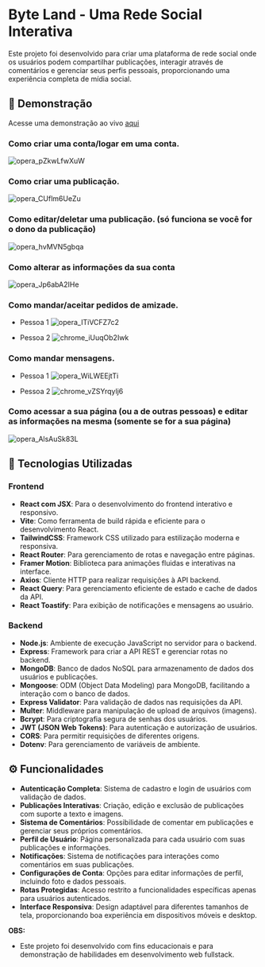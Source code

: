 # Byte Land - Uma Rede Social Interativa

Este projeto foi desenvolvido para criar uma plataforma de rede social onde os usuários podem compartilhar publicações, interagir através de comentários e gerenciar seus perfis pessoais, proporcionando uma experiência completa de mídia social.

## 📸 Demonstração
Acesse uma demonstração ao vivo [aqui](https://byte-land.netlify.app/)

### Como criar uma conta/logar em uma conta.
![opera_pZkwLfwXuW](https://github.com/user-attachments/assets/da9b44c8-f5d5-413d-85e5-3a897474b5da)

### Como criar uma publicação.
![opera_CUflm6UeZu](https://github.com/user-attachments/assets/8cbe9ed0-261e-4449-b7e3-c3fcd9c7bce6)

### Como editar/deletar uma publicação. (só funciona se você for o dono da publicação)
![opera_hvMVN5gbqa](https://github.com/user-attachments/assets/5ff512aa-937a-44c6-94fa-c5c394d39188)

### Como alterar as informações da sua conta
![opera_Jp6abA2IHe](https://github.com/user-attachments/assets/e8c63a3b-b00f-449b-a2c1-8e0d3134db5b)

### Como mandar/aceitar pedidos de amizade.

- Pessoa 1
 ![opera_ITiVCFZ7c2](https://github.com/user-attachments/assets/03fd8199-d70f-4756-a0ef-abb1bddb6a71)
 
- Pessoa 2
![chrome_iUuqOb2Iwk](https://github.com/user-attachments/assets/7e98a5b3-3ecf-4b62-ac55-e6be2b4b7d1a)

### Como mandar mensagens.

- Pessoa 1
![opera_WiLWEEjtTi](https://github.com/user-attachments/assets/57687b47-6316-43ef-9a65-dc322766286d)

- Pessoa 2
![chrome_vZSYrqylj6](https://github.com/user-attachments/assets/8669b842-10a5-47be-b8bf-5ccea1b11f7a)

### Como acessar a sua página (ou a de outras pessoas) e editar as informações na mesma (somente se for a sua página)
![opera_AlsAuSk83L](https://github.com/user-attachments/assets/becf2a92-610d-4843-b1a3-fd9c7c4985f6)


## 🚀 Tecnologias Utilizadas
### Frontend
- **React com JSX**: Para o desenvolvimento do frontend interativo e responsivo.
- **Vite**: Como ferramenta de build rápida e eficiente para o desenvolvimento React.
- **TailwindCSS**: Framework CSS utilizado para estilização moderna e responsiva.
- **React Router**: Para gerenciamento de rotas e navegação entre páginas.
- **Framer Motion**: Biblioteca para animações fluidas e interativas na interface.
- **Axios**: Cliente HTTP para realizar requisições à API backend.
- **React Query**: Para gerenciamento eficiente de estado e cache de dados da API.
- **React Toastify**: Para exibição de notificações e mensagens ao usuário.

### Backend
- **Node.js**: Ambiente de execução JavaScript no servidor para o backend.
- **Express**: Framework para criar a API REST e gerenciar rotas no backend.
- **MongoDB**: Banco de dados NoSQL para armazenamento de dados dos usuários e publicações.
- **Mongoose**: ODM (Object Data Modeling) para MongoDB, facilitando a interação com o banco de dados.
- **Express Validator**: Para validação de dados nas requisições da API.
- **Multer**: Middleware para manipulação de upload de arquivos (imagens).
- **Bcrypt**: Para criptografia segura de senhas dos usuários.
- **JWT (JSON Web Tokens)**: Para autenticação e autorização de usuários.
- **CORS**: Para permitir requisições de diferentes origens.
- **Dotenv**: Para gerenciamento de variáveis de ambiente.

## ⚙️ Funcionalidades

- **Autenticação Completa**: Sistema de cadastro e login de usuários com validação de dados.
- **Publicações Interativas**: Criação, edição e exclusão de publicações com suporte a texto e imagens.
- **Sistema de Comentários**: Possibilidade de comentar em publicações e gerenciar seus próprios comentários.
- **Perfil de Usuário**: Página personalizada para cada usuário com suas publicações e informações.
- **Notificações**: Sistema de notificações para interações como comentários em suas publicações.
- **Configurações de Conta**: Opções para editar informações de perfil, incluindo foto e dados pessoais.
- **Rotas Protegidas**: Acesso restrito a funcionalidades específicas apenas para usuários autenticados.
- **Interface Responsiva**: Design adaptável para diferentes tamanhos de tela, proporcionando boa experiência em dispositivos móveis e desktop.

**OBS:**
- Este projeto foi desenvolvido com fins educacionais e para demonstração de habilidades em desenvolvimento web fullstack.

